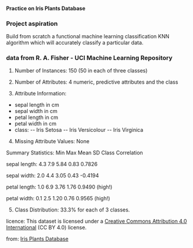 #### Practice on Iris Plants Database


### Project aspiration

Build from scratch a functional machine learning classification KNN algorithm which will accurately classify a particular data.


### data from R. A. Fisher - UCI Machine Learning Repository

1. Number of Instances: 150 (50 in each of three classes)

2. Number of Attributes: 4 numeric, predictive attributes and the class

3. Attribute Information:
- sepal length in cm
- sepal width in cm
- petal length in cm
- petal width in cm
- class: 
    -- Iris Setosa
    -- Iris Versicolour
    -- Iris Virginica

4. Missing Attribute Values: None

Summary Statistics:
	         Min  Max   Mean    SD   Class Correlation
	  
   sepal length: 4.3  7.9   5.84  0.83    0.7826   
   
   sepal width: 2.0  4.4   3.05  0.43   -0.4194
   
   petal length: 1.0  6.9   3.76  1.76    0.9490  (high!)
   
   petal width: 0.1  2.5   1.20  0.76    0.9565  (high!)

5. Class Distribution: 33.3% for each of 3 classes.



licence: This dataset is licensed under a [Creative Commons Attribution 4.0 International](https://creativecommons.org/licenses/by/4.0/legalcode) (CC BY 4.0) license.

from: [Iris Plants Database](https://archive.ics.uci.edu/dataset/53/iris)
